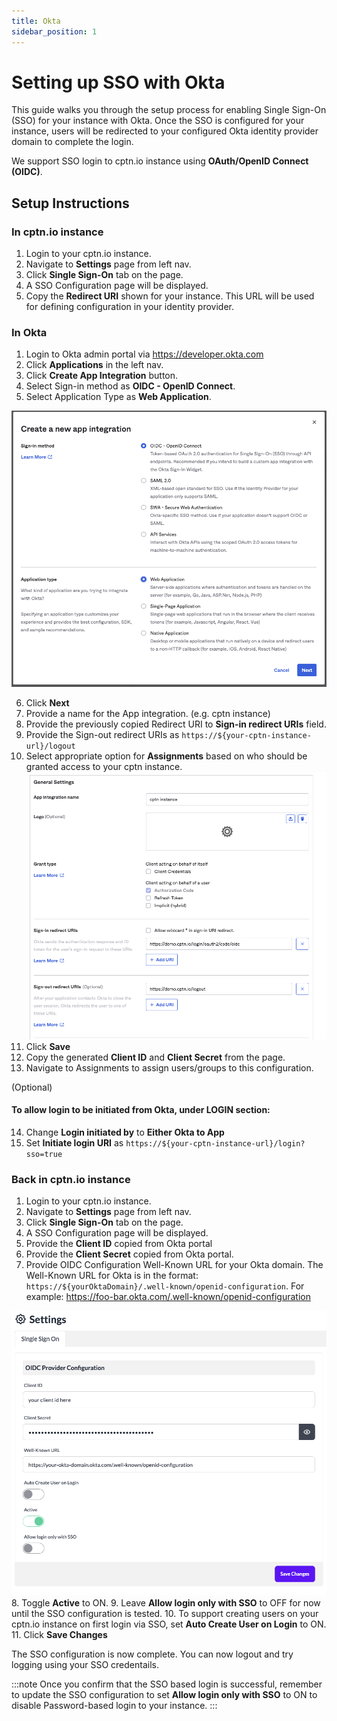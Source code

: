 ```yaml
---
title: Okta
sidebar_position: 1
---
```


# Setting up SSO with Okta

This guide walks you through the setup process for enabling Single Sign-On (SSO) for your instance with Okta. Once the SSO is configured for your instance, users will be redirected to your configured Okta identity provider domain to complete the login.

We support SSO login to cptn.io instance using **OAuth/OpenID Connect (OIDC)**.

## Setup Instructions

### In cptn.io instance

1. Login to your cptn.io instance.
2. Navigate to **Settings** page from left nav.
3. Click **Single Sign-On** tab on the page.
4. A SSO Configuration page will be displayed.
5. Copy the **Redirect URI** shown for your instance. This URL will be used for defining configuration in your identity provider.

### In Okta
1. Login to Okta admin portal via https://developer.okta.com
2. Click **Applications** in the left nav.
3. Click **Create App Integration** button.
4. Select Sign-in method as **OIDC - OpenID Connect**.
5. Select Application Type as **Web Application**.

![Create Okta App](./img/okta1.png)

6. Click **Next**
7. Provide a name for the App integration. (e.g. cptn instance)
8. Provide the previously copied Redirect URI to **Sign-in redirect URIs** field.
9. Provide the Sign-out redirect URIs as `https://${your-cptn-instance-url}/logout`
10. Select appropriate option for **Assignments** based on who should be granted access to your cptn instance.
![Define Okta Config](./img/okta2.png)
11. Click **Save**
12. Copy the generated **Client ID** and **Client Secret** from the page.
13. Navigate to Assignments to assign users/groups to this configuration.

(Optional)
#### To allow login to be initiated from Okta, under LOGIN section:
14. Change **Login initiated by** to **Either Okta to App**
15. Set **Initiate login URI** as `https://${your-cptn-instance-url}/login?sso=true`

### Back in cptn.io instance
1. Login to your cptn.io instance.
2. Navigate to **Settings** page from left nav.
3. Click **Single Sign-On** tab on the page.
4. A SSO Configuration page will be displayed.
5. Provide the **Client ID** copied from Okta portal
6. Provide the **Client Secret** copied from Okta portal.
7. Provide OIDC Configuration Well-Known URL for your Okta domain. The Well-Known URL for Okta is in the format: `https://${yourOktaDomain}/.well-known/openid-configuration`. For example: https://foo-bar.okta.com/.well-known/openid-configuration

![Define SSO Config](./img/okta3.png)
8. Toggle **Active** to ON.
9. Leave **Allow login only with SSO** to OFF for now until the SSO configuration is tested.
10. To support creating users on your cptn.io instance on first login via SSO, set **Auto Create User on Login** to ON.
11. Click **Save Changes**


The SSO configuration is now complete. You can now logout and try logging using your SSO credentails.

:::note
Once you confirm that the SSO based login is successful, remember to update the SSO configuration to set **Allow login only with SSO** to ON to disable Password-based login to your instance.
:::